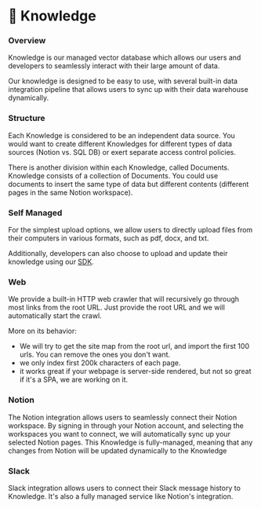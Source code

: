 # 🧠 Knowledge

### Overview

Knowledge is our managed vector database which allows our users and developers to seamlessly interact with their large amount of data.

Our knowledge is designed to be easy to use, with several built-in data integration pipeline that allows users to sync up with their data warehouse dynamically.

### Structure

Each Knowledge is considered to be an independent data source. You would want to create different Knowledges for different types of data sources (Notion vs. SQL DB) or exert separate access control policies.

There is another division within each Knowledge, called Documents. Knowledge consists of a collection of Documents. You could use documents to insert the same type of data but different contents (different pages in the same Notion workspace).

### Self Managed

For the simplest upload options, we allow users to directly upload files from their computers in various formats, such as pdf, docx, and txt.&#x20;

Additionally, developers can also choose to upload and update their knowledge using our [SDK](https://github.com/trycortex-ai).

### Web

We provide a built-in HTTP web crawler that will recursively go through most links from the root URL. Just provide the root URL and we will automatically start the crawl.&#x20;

More on its behavior:

* We will try to get the site map from the root url, and import the first 100 urls. You can remove the ones you don't want.
* we only index first 200k characters of each page.
* it works great if your webpage is server-side rendered, but not so great if it's a SPA, we are working on it.

### Notion

The Notion integration allows users to seamlessly connect their Notion workspace. By signing in through your Notion account, and selecting the workspaces you want to connect, we will automatically sync up your selected Notion pages. This Knowledge is fully-managed, meaning that any changes from Notion will be updated dynamically to the Knowledge

### Slack

Slack integration allows users to connect their Slack message history to Knowledge. It's also a fully managed service like Notion's integration.&#x20;
